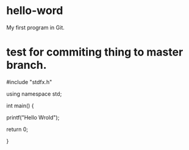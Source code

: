 # hello-word
My first program in Git.
# test for commiting thing to master branch.

#include "stdfx.h"

using namespace std;

int main()
{

  printf("Hello Wrold");
  
  return 0;
   
}
